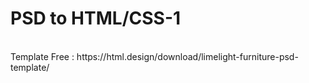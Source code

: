 # PSD to HTML/CSS-1
<br>
Template Free : https://html.design/download/limelight-furniture-psd-template/

